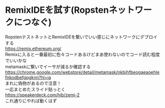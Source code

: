 # RemixIDEを試す(Ropstenネットワークにつなぐ)
RopstenテストネットとRemixIDEを繋いでいい感じにネットワークにデプロイする  
https://remix.ethereum.org/  
Remixに入ると一番最初に色々コードあるけどまあ使わないのでコード読む程度でいいかな  
metamaskに繋いでイーサが減るか確認する  
https://chrome.google.com/webstore/detail/metamask/nkbihfbeogaeaoehlefnkodbefgpgknn?hl=ja  
まれに偽物があるので注意！  
一応まとめたスライド貼っとく  
https://speakerdeck.com/hib/zemi-2  
これ通りにやれば動くはず  
